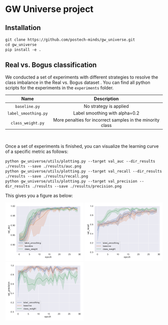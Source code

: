 # GW Universe project

## Installation
~~~
git clone https://github.com/postech-minds/gw_universe.git
cd gw_universe
pip install -e .
~~~

## Real vs. Bogus classification

We conducted a set of experiments with different strategies to resolve the class imbalance in the Real vs. Bogus dataset
. You can find all python scripts for the experiments in the `experiments` folder.
 
 Name                   | Description 
:----------------------:|:----------------------------------------------------------:
 `baseline.py`          | No strategy is applied
 `label_smoothing.py`   | Label smoothing with alpha=0.2
 `class_weight.py`      | More penalties for incorrect samples in the minority class

<br>

Once a set of experiments is finished, you can visualize the learning curve of a specific metric as follows:
~~~
python gw_universe/utils/plotting.py --target val_auc --dir_results ./results --save ./results/auc.png
python gw_universe/utils/plotting.py --target val_recall --dir_results ./results --save ./results/recall.png
python gw_universe/utils/plotting.py --target val_precision --dir_results ./results --save ./results/precision.png
~~~

This gives you a figure as below:

<p>
    <img src="results/auc.png" width="250"/>
    <img src="results/recall.png" width="250"/>
    <img src="results/precision.png" width="250"/>
</p>
